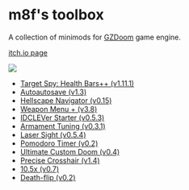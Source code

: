 # m8f's toolbox

A collection of minimods for [GZDoom](https://zdoom.org/index) game engine.

[itch.io page](https://m8f.itch.io/m8fs-toolbox)

<a href="https://forum.zdoom.org/viewtopic.php?f=4&t=60112#p1048497">
<img src="https://mmaulwurff.github.io/zdoom-top-labels/pngs/m8f%E2%80%99s_toolbox.png">
</a>

- [Target Spy: Health Bars++ (v1.11.1)](https://forum.zdoom.org/viewtopic.php?f=43&t=60784#p1057216)
- [Autoautosave (v1.3)](https://forum.zdoom.org/viewtopic.php?f=43&t=59889#p1045558)
- [Hellscape Navigator (v0.15)](https://forum.zdoom.org/viewtopic.php?f=43&t=61643#p1068272)
- [Weapon Menu + (v3.8)](https://forum.zdoom.org/viewtopic.php?f=43&t=59498#p1040474)
- [IDCLEVer Starter (v0.5.3)](https://forum.zdoom.org/viewtopic.php?f=43&t=61079#p1060800)
- [Armament Tuning (v0.3.1)](https://forum.zdoom.org/viewtopic.php?f=43&t=61079#p1060800)
- [Laser Sight (v0.5.4)](https://forum.zdoom.org/viewtopic.php?f=43&t=61079#p1060800)
- [Pomodoro Timer (v0.2)](https://forum.zdoom.org/viewtopic.php?f=43&t=60035#p1047347)
- [Ultimate Custom Doom (v0.4)](https://forum.zdoom.org/viewtopic.php?f=43&t=64678#p1103556)
- [Precise Crosshair (v1.4)](https://forum.zdoom.org/viewtopic.php?f=43&t=64788#p1104858)
- [10.5x (v0.7)](https://forum.zdoom.org/viewtopic.php?f=43&t=65962#p1119733)
- [Death-flip (v0.2)](https://forum.zdoom.org/viewtopic.php?f=43&t=66117#p1121533)
